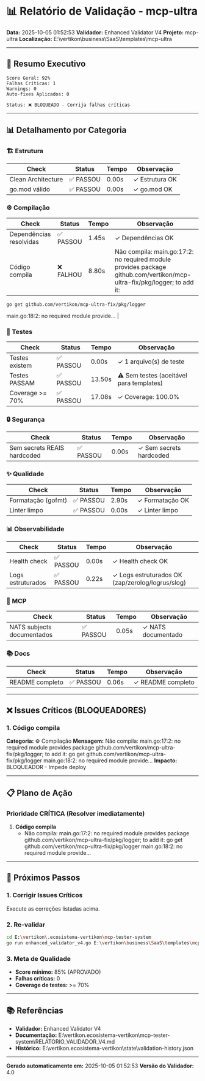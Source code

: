 # 📊 Relatório de Validação - mcp-ultra

**Data:** 2025-10-05 01:52:53
**Validador:** Enhanced Validator V4
**Projeto:** mcp-ultra
**Localização:** E:\vertikon\business\SaaS\templates\mcp-ultra

---

## 🎯 Resumo Executivo

```
Score Geral: 92%
Falhas Críticas: 1
Warnings: 0
Auto-fixes Aplicados: 0

Status: ❌ BLOQUEADO - Corrija falhas críticas
```

---

## 📊 Detalhamento por Categoria

### 🏗️  Estrutura

| Check | Status | Tempo | Observação |
|-------|--------|-------|------------|
| Clean Architecture | ✅ PASSOU | 0.00s | ✓ Estrutura OK |
| go.mod válido | ✅ PASSOU | 0.00s | ✓ go.mod OK |
### ⚙️  Compilação

| Check | Status | Tempo | Observação |
|-------|--------|-------|------------|
| Dependências resolvidas | ✅ PASSOU | 1.45s | ✓ Dependências OK |
| Código compila | ❌ FALHOU | 8.80s | Não compila: main.go:17:2: no required module provides package github.com/vertikon/mcp-ultra-fix/pkg/logger; to add it:
	go get github.com/vertikon/mcp-ultra-fix/pkg/logger
main.go:18:2: no required module provide... |
### 🧪 Testes

| Check | Status | Tempo | Observação |
|-------|--------|-------|------------|
| Testes existem | ✅ PASSOU | 0.00s | ✓ 1 arquivo(s) de teste |
| Testes PASSAM | ✅ PASSOU | 13.50s | ⚠ Sem testes (aceitável para templates) |
| Coverage >= 70% | ✅ PASSOU | 17.08s | ✓ Coverage: 100.0% |
### 🔒 Segurança

| Check | Status | Tempo | Observação |
|-------|--------|-------|------------|
| Sem secrets REAIS hardcoded | ✅ PASSOU | 0.00s | ✓ Sem secrets hardcoded |
### ✨ Qualidade

| Check | Status | Tempo | Observação |
|-------|--------|-------|------------|
| Formatação (gofmt) | ✅ PASSOU | 2.90s | ✓ Formatação OK |
| Linter limpo | ✅ PASSOU | 0.00s | ✓ Linter limpo |
### 📊 Observabilidade

| Check | Status | Tempo | Observação |
|-------|--------|-------|------------|
| Health check | ✅ PASSOU | 0.00s | ✓ Health check OK |
| Logs estruturados | ✅ PASSOU | 0.22s | ✓ Logs estruturados OK (zap/zerolog/logrus/slog) |
### 🔌 MCP

| Check | Status | Tempo | Observação |
|-------|--------|-------|------------|
| NATS subjects documentados | ✅ PASSOU | 0.05s | ✓ NATS documentado |
### 📚 Docs

| Check | Status | Tempo | Observação |
|-------|--------|-------|------------|
| README completo | ✅ PASSOU | 0.06s | ✓ README completo |

---

## ❌ Issues Críticos (BLOQUEADORES)

### 1. Código compila

**Categoria:** ⚙️  Compilação
**Mensagem:** Não compila: main.go:17:2: no required module provides package github.com/vertikon/mcp-ultra-fix/pkg/logger; to add it:
	go get github.com/vertikon/mcp-ultra-fix/pkg/logger
main.go:18:2: no required module provide...
**Impacto:** BLOQUEADOR - Impede deploy

---

## 📋 Plano de Ação

### Prioridade CRÍTICA (Resolver imediatamente)

1. **Código compila**
   - Não compila: main.go:17:2: no required module provides package github.com/vertikon/mcp-ultra-fix/pkg/logger; to add it:
	go get github.com/vertikon/mcp-ultra-fix/pkg/logger
main.go:18:2: no required module provide...

---

## 🚀 Próximos Passos

### 1. Corrigir Issues Críticos
Execute as correções listadas acima.

### 2. Re-validar
```bash
cd E:\vertikon\.ecosistema-vertikon\mcp-tester-system
go run enhanced_validator_v4.go E:\vertikon\business\SaaS\templates\mcp-ultra
```

### 3. Meta de Qualidade
- **Score mínimo:** 85% (APROVADO)
- **Falhas críticas:** 0
- **Coverage de testes:** >= 70%

---

## 📚 Referências

- **Validador:** Enhanced Validator V4
- **Documentação:** E:\vertikon\.ecosistema-vertikon\mcp-tester-system\RELATORIO_VALIDADOR_V4.md
- **Histórico:** E:\vertikon\.ecosistema-vertikon\state\validation-history.json

---

**Gerado automaticamente em:** 2025-10-05 01:52:53
**Versão do Validador:** 4.0
